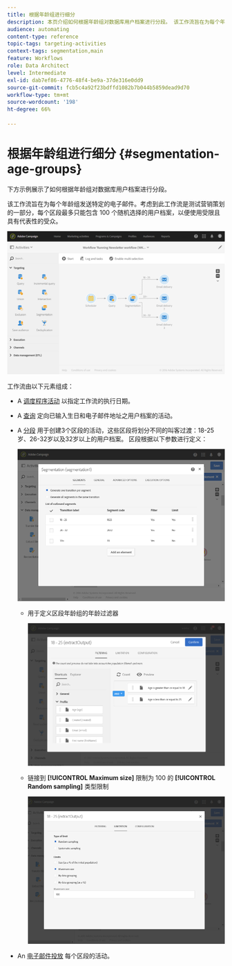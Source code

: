 ```yaml
---
title: 根据年龄组进行细分
description: 本页介绍如何根据年龄组对数据库用户档案进行分段。 该工作流旨在为每个年龄组发送特定的电子邮件。
audience: automating
content-type: reference
topic-tags: targeting-activities
context-tags: segmentation,main
feature: Workflows
role: Data Architect
level: Intermediate
exl-id: dab7ef86-4776-48f4-be9a-37de316e0dd9
source-git-commit: fcb5c4a92f23bdffd1082b7b044b5859dead9d70
workflow-type: tm+mt
source-wordcount: '198'
ht-degree: 66%

---
```


# 根据年龄组进行细分 {#segmentation-age-groups}

下方示例展示了如何根据年龄组对数据库用户档案进行分段。

该工作流旨在为每个年龄组发送特定的电子邮件。考虑到此工作流是测试营销策划的一部分，每个区段最多只能包含 100 个随机选择的用户档案，以便使用受限且具有代表性的受众。

![](assets/wkf_segment_example_4.png)

工作流由以下元素组成：

* A [调度程序活动](../../automating/using/segmentation.md) 以指定工作流的执行日期。
* A [查询](../../automating/using/query.md) 定向已输入生日和电子邮件地址之用户档案的活动。
* A [分段](../../automating/using/segmentation.md) 用于创建3个区段的活动，这些区段将划分不同的叫客过渡：18-25岁、26-32岁以及32岁以上的用户档案。 区段根据以下参数进行定义：

  ![](assets/wkf_segment_example_3.png)

   * 用于定义区段年龄组的年龄过滤器

     ![](assets/wkf_segment_new_segment.png)

   * 链接到 **[!UICONTROL Maximum size]** 限制为 100 的 **[!UICONTROL Random sampling]** 类型限制

     ![](assets/wkf_segment_example_1.png)

* An [电子邮件投放](../../automating/using/email-delivery.md) 每个区段的活动。
